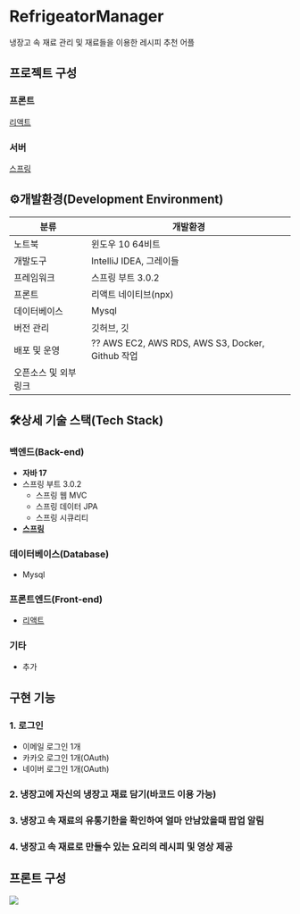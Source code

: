# RefrigeatorManager
냉장고 속 재료 관리 및 재료들을 이용한 레시피 추천 어플



## 프로젝트 구성



### 프론트

[리액트](https://sundries-in-myidea.tistory.com/125)

### 서버

[스프링](https://sundries-in-myidea.tistory.com/134)



## ⚙️개발환경(Development Environment)

| 분류                 | 개발환경                                         |
| -------------------- | ------------------------------------------------ |
| 노트북               | 윈도우 10 64비트                                 |
| 개발도구             | IntelliJ IDEA, 그레이들                          |
| 프레임워크           | 스프링 부트 3.0.2                                |
| 프론트               | 리액트 네이티브(npx)                             |
| 데이터베이스         | Mysql                                            |
| 버전 관리            | 깃허브, 깃                                       |
| 배포 및 운영         | ?? AWS EC2, AWS RDS, AWS S3, Docker, Github 작업 |
| 오픈소스 및 외부링크 |                                                  |

## 🛠상세 기술 스택(Tech Stack)

### 백엔드(Back-end)

- **자바 17**
- 스프링 부트 3.0.2
  - 스프링 웹 MVC
  - 스프링 데이터 JPA
  - 스프링 시큐리티
- **[스프링](https://sundries-in-myidea.tistory.com/134)**

### 데이터베이스(Database)

- Mysql

### 프론트엔드(Front-end)

- [리액트](https://sundries-in-myidea.tistory.com/125)

### 기타

- 추가

## 구현 기능

### 1. 로그인

- 이메일 로그인 1개
- 카카오 로그인 1개(OAuth)
- 네이버 로그인 1개(OAuth)

### 2. 냉장고에 자신의 냉장고 재료 담기(바코드 이용 가능)

### 3. 냉장고 속 재료의 유통기한을 확인하여 얼마 안남았을때 팝업 알림

### 4. 냉장고 속 재료로 만들수 있는 요리의 레시피 및 영상 제공



## 프론트 구성
![](https://velog.velcdn.com/images/jw0097/post/35813402-7fa1-474d-90ca-385fb806a41c/image.svg)


